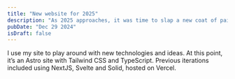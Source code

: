 ```yaml
---
title: "New website for 2025"
description: "As 2025 approaches, it was time to slap a new coat of paint on my website. In the process, I also converted into a single Astro codebase the previously separate Astro and Next.js codebases. For the new year, I hope I will be able to post more often."
pubDate: "Dec 29 2024"
isDraft: false
---
```


I use my site to play around with new technologies and ideas. At this point, it’s an Astro site with Tailwind CSS and TypeScript. Previous iterations included using NextJS, Svelte and Solid, hosted on Vercel.
